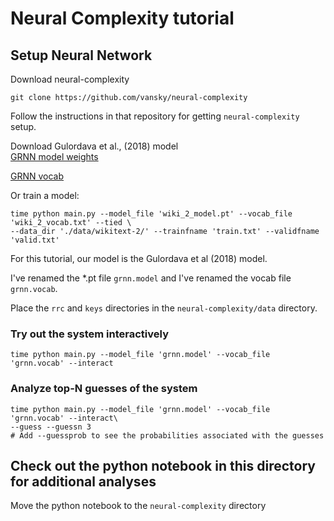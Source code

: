 # Neural Complexity tutorial

## Setup Neural Network

Download neural-complexity

    git clone https://github.com/vansky/neural-complexity  

Follow the instructions in that repository for getting `neural-complexity` setup.

Download Gulordava et al., (2018) model  
[GRNN model weights](https://s3.amazonaws.com/colorless-green-rnns/best-models/English/hidden650_batch128_dropout0.2_lr20.0.pt)
    
[GRNN vocab](https://s3.amazonaws.com/colorless-green-rnns/training-data/English/vocab.txt)

Or train a model:

    time python main.py --model_file 'wiki_2_model.pt' --vocab_file 'wiki_2_vocab.txt' --tied \  
    --data_dir './data/wikitext-2/' --trainfname 'train.txt' --validfname 'valid.txt'  

For this tutorial, our model is the Gulordava et al (2018) model.

I've renamed the \*.pt file `grnn.model` and I've renamed the vocab file `grnn.vocab`.

Place the `rrc` and `keys` directories in the `neural-complexity/data` directory.

### Try out the system interactively

    time python main.py --model_file 'grnn.model' --vocab_file 'grnn.vocab' --interact  

### Analyze top-N guesses of the system

    time python main.py --model_file 'grnn.model' --vocab_file 'grnn.vocab' --interact\
    --guess --guessn 3  
    # Add --guessprob to see the probabilities associated with the guesses  

## Check out the python notebook in this directory for additional analyses

Move the python notebook to the `neural-complexity` directory
